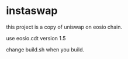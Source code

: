 # instaswap

this project is a copy of uniswap on eosio chain.

use eosio.cdt version 1.5

change build.sh when you build.


